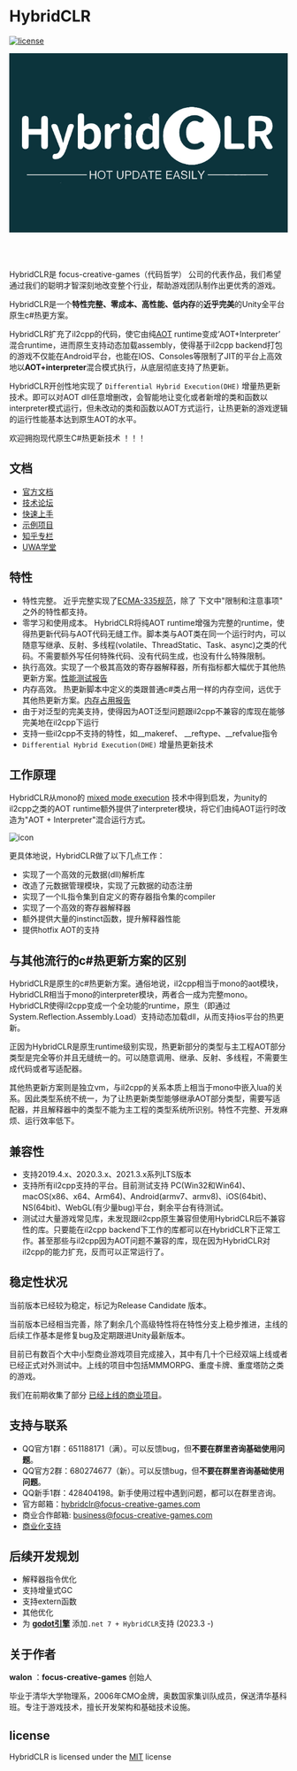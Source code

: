 
# HybridCLR

[![license](http://img.shields.io/badge/license-MIT-blue.svg)](https://github.com/focus-creative-games/hybridclr/blob/main/LICENSE)

![logo](./docs/images/logo.jpg)

<br/>
<br/>

HybridCLR是 focus-creative-games（代码哲学） 公司的代表作品，我们希望通过我们的聪明才智深刻地改变整个行业，帮助游戏团队制作出更优秀的游戏。

HybridCLR是一个**特性完整、零成本、高性能、低内存**的**近乎完美**的Unity全平台原生c#热更方案。

HybridCLR扩充了il2cpp的代码，使它由纯[AOT](https://en.wikipedia.org/wiki/Ahead-of-time_compilation) runtime变成‘AOT+Interpreter’ 混合runtime，进而原生支持动态加载assembly，使得基于il2cpp backend打包的游戏不仅能在Android平台，也能在IOS、Consoles等限制了JIT的平台上高效地以**AOT+interpreter**混合模式执行，从底层彻底支持了热更新。

HybridCLR开创性地实现了 `Differential Hybrid Execution(DHE)` 增量热更新技术。即可以对AOT dll任意增删改，会智能地让变化或者新增的类和函数以interpreter模式运行，但未改动的类和函数以AOT方式运行，让热更新的游戏逻辑的运行性能基本达到原生AOT的水平。

欢迎拥抱现代原生C#热更新技术 ！！！

## 文档

- [官方文档](https://focus-creative-games.github.io/hybridclr/about/)
- [技术论坛](https://forum.focus-creative-games.com/topics)
- [快速上手](https://focus-creative-games.github.io/hybridclr/start_up/)
- [示例项目](https://github.com/focus-creative-games/hybridclr_trial)
- [知乎专栏](https://www.zhihu.com/column/c_1489549396035870720)
- [UWA学堂](https://edu.uwa4d.com/course-intro/0/432)

## 特性

- 特性完整。 近乎完整实现了[ECMA-335规范](https://www.ecma-international.org/publications-and-standards/standards/ecma-335/)，除了 下文中"限制和注意事项" 之外的特性都支持。
- 零学习和使用成本。 HybridCLR将纯AOT runtime增强为完整的runtime，使得热更新代码与AOT代码无缝工作。脚本类与AOT类在同一个运行时内，可以随意写继承、反射、多线程(volatile、ThreadStatic、Task、async)之类的代码。不需要额外写任何特殊代码、没有代码生成，也没有什么特殊限制。
- 执行高效。实现了一个极其高效的寄存器解释器，所有指标都大幅优于其他热更新方案。[性能测试报告](https://focus-creative-games.github.io/hybridclr/performance)
- 内存高效。 热更新脚本中定义的类跟普通c#类占用一样的内存空间，远优于其他热更新方案。[内存占用报告](https://focus-creative-games.github.io/hybridclr/memory)
- 由于对泛型的完美支持，使得因为AOT泛型问题跟il2cpp不兼容的库现在能够完美地在il2cpp下运行
- 支持一些il2cpp不支持的特性，如__makeref、 __reftype、__refvalue指令
- `Differential Hybrid Execution(DHE)` 增量热更新技术

## 工作原理

HybridCLR从mono的 [mixed mode execution](https://www.mono-project.com/news/2017/11/13/mono-interpreter/) 技术中得到启发，为unity的il2cpp之类的AOT runtime额外提供了interpreter模块，将它们由纯AOT运行时改造为"AOT + Interpreter"混合运行方式。

![icon](docs/images/architecture.png)

更具体地说，HybridCLR做了以下几点工作：

- 实现了一个高效的元数据(dll)解析库
- 改造了元数据管理模块，实现了元数据的动态注册
- 实现了一个IL指令集到自定义的寄存器指令集的compiler
- 实现了一个高效的寄存器解释器
- 额外提供大量的instinct函数，提升解释器性能
- 提供hotfix AOT的支持

## 与其他流行的c#热更新方案的区别

HybridCLR是原生的c#热更新方案。通俗地说，il2cpp相当于mono的aot模块，HybridCLR相当于mono的interpreter模块，两者合一成为完整mono。HybridCLR使得il2cpp变成一个全功能的runtime，原生（即通过System.Reflection.Assembly.Load）支持动态加载dll，从而支持ios平台的热更新。

正因为HybridCLR是原生runtime级别实现，热更新部分的类型与主工程AOT部分类型是完全等价并且无缝统一的。可以随意调用、继承、反射、多线程，不需要生成代码或者写适配器。

其他热更新方案则是独立vm，与il2cpp的关系本质上相当于mono中嵌入lua的关系。因此类型系统不统一，为了让热更新类型能够继承AOT部分类型，需要写适配器，并且解释器中的类型不能为主工程的类型系统所识别。特性不完整、开发麻烦、运行效率低下。

## 兼容性

- 支持2019.4.x、2020.3.x、2021.3.x系列LTS版本
- 支持所有il2cpp支持的平台。目前测试支持 PC(Win32和Win64)、macOS(x86、x64、Arm64)、Android(armv7、armv8)、iOS(64bit)、NS(64bit)、WebGL(有少量bug)平台，剩余平台有待测试。
- 测试过大量游戏常见库，未发现跟il2cpp原生兼容但使用HybridCLR后不兼容性的库。只要能在il2cpp backend下工作的库都可以在HybridCLR下正常工作。甚至那些与il2cpp因为AOT问题不兼容的库，现在因为HybridCLR对il2cpp的能力扩充，反而可以正常运行了。

## 稳定性状况

当前版本已经较为稳定，标记为Release Candidate 版本。

当前版本已经相当完善，除了剩余几个高级特性将在特性分支上稳步推进，主线的后续工作基本是修复bug及定期跟进Unity最新版本。

目前已有数百个大中小型商业游戏项目完成接入，其中有几十个已经双端上线或者已经正式对外测试中。上线的项目中包括MMMORPG、重度卡牌、重度塔防之类的游戏。

我们在前期收集了部分 [已经上线的商业项目](https://focus-creative-games.github.io/hybridclr/business_games/)。

## 支持与联系

- QQ官方1群：651188171（满）。可以反馈bug，但**不要在群里咨询基础使用问题**。
- QQ官方2群：680274677（新）。可以反馈bug，但**不要在群里咨询基础使用问题**。
- QQ新手1群：428404198。新手使用过程中遇到问题，都可以在群里咨询。
- 官方邮箱：hybridclr@focus-creative-games.com
- 商业合作邮箱: business@focus-creative-games.com
- [商业化支持](https://focus-creative-games.github.io/hybridclr/price/)

## 后续开发规划

- 解释器指令优化
- 支持增量式GC
- 支持extern函数
- 其他优化
- 为 **[godot引擎](https://godotengine.org/)** 添加`.net 7 + HybridCLR`支持 (2023.3 -)

## 关于作者

**walon** ：**focus-creative-games** 创始人

毕业于清华大学物理系，2006年CMO金牌，奥数国家集训队成员，保送清华基科班。专注于游戏技术，擅长开发架构和基础技术设施。

## license

HybridCLR is licensed under the [MIT](https://github.com/focus-creative-games/hybridclr/blob/main/LICENSE) license

